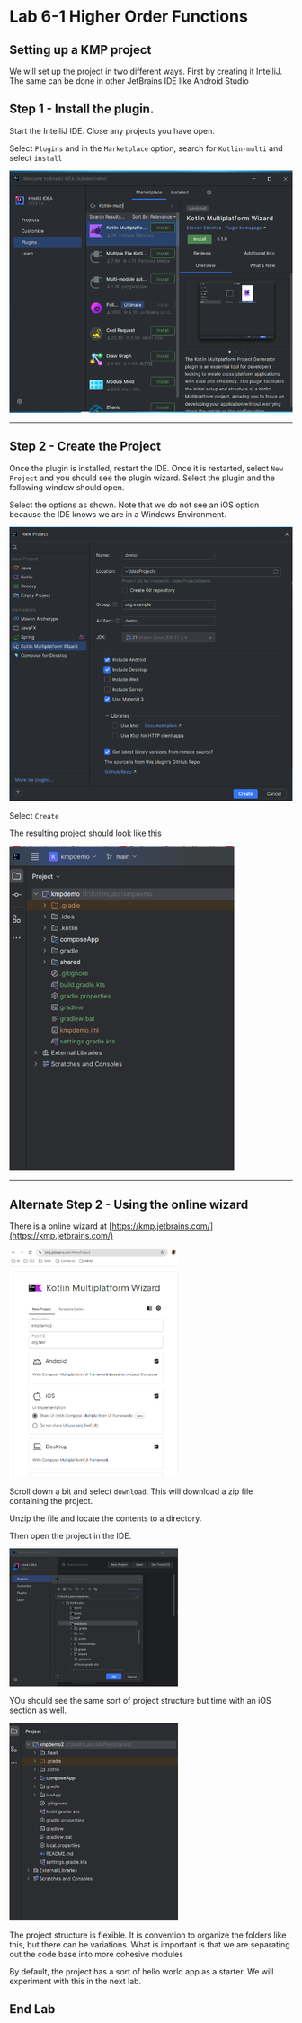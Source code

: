 # Lab 6-1  Higher Order Functions
<!--suppress CheckImageSize -->

## Setting up a KMP project

We will set up the project in two different ways. First by creating it IntelliJ. The same can be done in other JetBrains IDE like Android Studio

## Step 1 - Install the plugin.

Start the IntelliJ IDE. Close any projects you have open. 

Select `Plugins` and in the `Marketplace` option, search for `Kotlin-multi` and select `install`

<img src="images/Plugin.png" alt="" width="600">

---

## Step 2 - Create the Project

Once the plugin is installed, restart the IDE. Once it is restarted, select `New Project` and you should see the plugin wizard. Select the plugin and the following window should open.

Select the options as shown. Note that we do not see an iOS option because the IDE knows we are in a Windows Environment.

<img src="images/Wizard.png" alt="" width="600">

Select `Create`

The resulting project should look like this

<img src="images/ProjectStruct.png" alt="" width="400">

---

## Alternate Step 2 - Using the online wizard

There is a online wizard at [https://kmp.jetbrains.com/](https://kmp.jetbrains.com/)

 <img src="images/whiz4.png" alt="" width="300">

Scroll down a bit and select `download`. This will download a zip file containing the project.

Unzip the file and locate the contents to a directory.

Then open the project in the IDE.

<img src="images/download.png" alt="" width="300">

YOu should see the same sort of project structure but time with an iOS section as well.

<img src="images/ProjStruct2.png" alt="" width="300">

The project structure is flexible. It is convention to organize the folders like this, but there can be variations. What is important is that we are separating out the code base into more cohesive modules

By default, the project has a sort of hello world app as a starter. We will experiment with this in the next lab.

## End Lab

